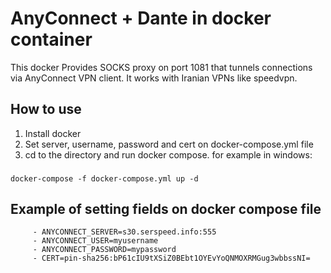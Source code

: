 # AnyConnect + Dante in docker container

This docker Provides SOCKS proxy on port 1081 that tunnels connections via AnyConnect VPN client. It works with Iranian VPNs like speedvpn.

## How to use
1. Install docker
2. Set server, username, password and cert on docker-compose.yml file
3. cd to the directory and run docker compose. for example in windows:
###

    docker-compose -f docker-compose.yml up -d

## Example of setting fields on  docker compose file

         - ANYCONNECT_SERVER=s30.serspeed.info:555
         - ANYCONNECT_USER=myusername
         - ANYCONNECT_PASSWORD=mypassword
         - CERT=pin-sha256:bP61cIU9tXSiZ0BEbt1OYEvYoQNMOXRMGug3wbbssNI=

